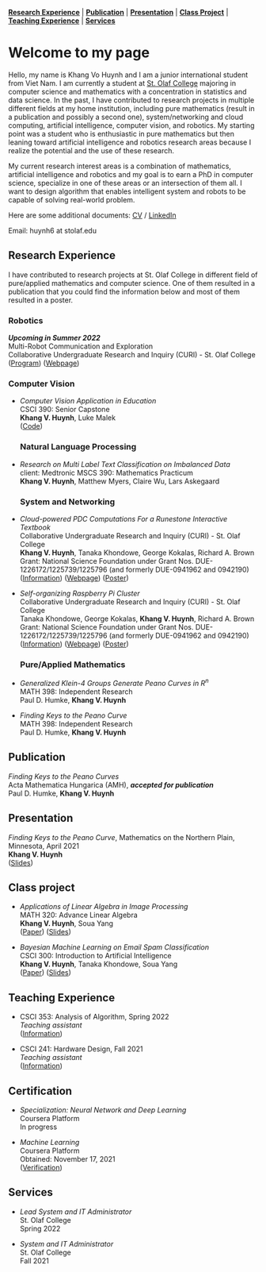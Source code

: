 [**Research Experience**](#research-experience) | [**Publication**](#publication) | [**Presentation**](#presentation) | [**Class Project**](#class-project) | [**Teaching Experience**](#teaching-experience) | [**Services**](#services)
# Welcome to my page
Hello, my name is Khang Vo Huynh and I am a junior international student from Viet Nam. I am currently a student at [St. Olaf College](https://wp.stolaf.edu/) majoring in computer science and mathematics with a concentration in statistics and data science. In the past, I have contributed to research projects in multiple different fields at my home institution, including pure mathematics (result in a publication and possibly a second one), system/networking and cloud computing, artificial intelligence, computer vision, and robotics. My starting point was a student who is enthusiastic in pure mathematics but then leaning toward artificial intelligence and robotics research areas because I realize the potential and the use of these research.

My current research interest areas is a combination of mathematics, artificial intelligence and robotics and my goal is to earn a PhD in computer science, specialize in one of these areas or an intersection of them all. I want to design algorithm that enables intelligent system and robots to be capable of solving real-world problem.

Here are some additional documents: [CV](https://drive.google.com/file/d/1B6cncZE-3xD6aCSU4pMzqfZqC583TYXR/view?usp=sharing) / [LinkedIn](https://www.linkedin.com/in/khang-huynh-353242208/)

Email: huynh6 at stolaf.edu

## Research Experience
I have contributed to research projects at St. Olaf College in different field of pure/applied mathematics and computer science. One of them resulted in a publication that you could find the information below and most of them resulted in a poster.

  ### Robotics
  __*Upcoming in Summer 2022*__\
  Multi-Robot Communication and Exploration\
  Collaborative Undergraduate Research and Inquiry (CURI) - St. Olaf College\
  ([Program](https://wp.stolaf.edu/curi/)) ([Webpage](https://elevator.stolaf.edu/curi/asset/viewAsset/61dca1e7494fb65fd5148935))

  ### Computer Vision
* *Computer Vision Application in Education*\
  CSCI 390: Senior Capstone\
  **Khang V. Huynh**, Luke Malek\
  ([Code](https://github.com/HVKHCM/Capstone---Computer-Vision))
 
  ### Natural Language Processing
* *Research on Multi Label Text Classification on Imbalanced Data*\
  client: Medtronic
  MSCS 390: Mathematics Practicum\
  **Khang V. Huynh**, Matthew Myers, Claire Wu, Lars Askegaard
 
  ### System and Networking
* *Cloud-powered PDC Computations For a Runestone Interactive Textbook*\
  Collaborative Undergraduate Research and Inquiry (CURI) - St. Olaf College\
  **Khang V. Huynh**, Tanaka Khondowe, George Kokalas, Richard A. Brown\
  Grant: National Science Foundation under Grant Nos. DUE-1226172/1225739/1225796 (and formerly DUE-0941962 and 0942190)\
  ([Information](https://csinparallel.org/index.html)) ([Webpage](https://elevator.stolaf.edu/curi/asset/viewAsset/6026af23a888b219bd7dff06)) ([Poster](https://drive.google.com/file/d/19arcomdtDDk4H6S1DHZYdBfqwAxL57OR/view?usp=sharing))

* *Self-organizing Raspberry Pi Cluster*\
  Collaborative Undergraduate Research and Inquiry (CURI) - St. Olaf College\
  Tanaka Khondowe, George Kokalas, **Khang V. Huynh**, Richard A. Brown\
  Grant: National Science Foundation under Grant Nos. DUE-1226172/1225739/1225796 (and formerly DUE-0941962 and 0942190)\
  ([Information](https://csinparallel.org/index.html)) ([Webpage](https://elevator.stolaf.edu/curi/asset/viewAsset/6026af23a888b219bd7dff06)) ([Poster](https://drive.google.com/file/d/1Dm46HcL0Ki7yPAvzIxFNR8QTXe-WI-lS/view?usp=sharing))


  ### Pure/Applied Mathematics
* *Generalized Klein-4 Groups Generate Peano Curves in R<sup>n</sup>*\
  MATH 398: Independent Research\
  Paul D. Humke, **Khang V. Huynh**
  
* *Finding Keys to the Peano Curve*\
  MATH 398: Independent Research\
  Paul D. Humke, **Khang V. Huynh**

## Publication

*Finding Keys to the Peano Curves*\
Acta Mathematica Hungarica (AMH), __*accepted for publication*__\
Paul D. Humke, **Khang V. Huynh**

## Presentation
*Finding Keys to the Peano Curve*, Mathematics on the Northern Plain, Minnesota, April 2021\
**Khang V. Huynh**\
([Slides](https://drive.google.com/file/d/1AVfwB14aqtYaxQc5NCaBlzK3A7W91rxW/view?usp=sharing))

## Class project
* *Applications of Linear Algebra in Image Processing*\
  MATH 320: Advance Linear Algebra\
  **Khang V. Huynh**, Soua Yang\
  ([Paper](https://drive.google.com/file/d/1LfkyYpdMq90bfBEHLR0YqxEhi7RvKxhk/view?usp=sharing)) ([Slides](https://drive.google.com/file/d/1wZQYDLi3_V4485gH3jAcGZW2oKQr4zF-/view?usp=sharing))

* *Bayesian Machine Learning on Email Spam Classification* \
  CSCI 300: Introduction to Artificial Intelligence\
  **Khang V. Huynh**, Tanaka Khondowe, Soua Yang\
  ([Paper](https://drive.google.com/file/d/1hQ_GdePtUjyvP1LzSo-GGcQDnrGF93HE/view?usp=sharing)) ([Slides](https://drive.google.com/file/d/1x5HMUDeUMgyqV4s9qrr0vfgeXCV7TnTG/view?usp=sharing))

## Teaching Experience
* CSCI 353: Analysis of Algorithm, Spring 2022\
*Teaching assistant*\
([Information](https://catalog.stolaf.edu/search/?P=CSCI%20353))

* CSCI 241: Hardware Design, Fall 2021\
*Teaching assistant*\
([Information](https://catalog.stolaf.edu/search/?P=CSCI%20241))

## Certification
* *Specialization: Neural Network and Deep Learning*\
  Coursera Platform\
  In progress

* *Machine Learning*\
  Coursera Platform\
  Obtained: November 17, 2021\
  ([Verification](https://coursera.org/share/323537d57103ab896850fbe64d230d9b))
  
## Services

* *Lead System and IT Administrator*\
  St. Olaf College\
  Spring 2022
  
* *System and IT Administrator*\
  St. Olaf College\
  Fall 2021
